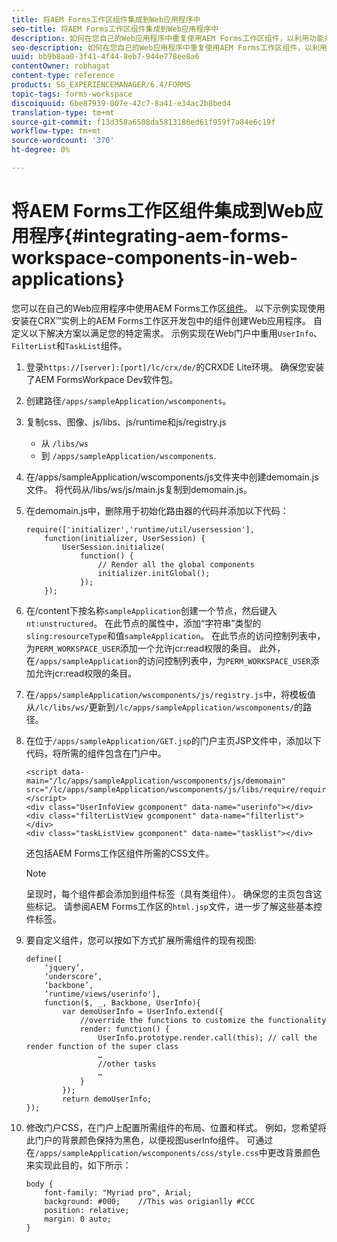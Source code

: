 ```yaml
---
title: 将AEM Forms工作区组件集成到Web应用程序中
seo-title: 将AEM Forms工作区组件集成到Web应用程序中
description: 如何在您自己的Web应用程序中重复使用AEM Forms工作区组件，以利用功能并提供紧密集成。
seo-description: 如何在您自己的Web应用程序中重复使用AEM Forms工作区组件，以利用功能并提供紧密集成。
uuid: bb9b8aa0-3f41-4f44-8eb7-944e778ee8a6
contentOwner: robhagat
content-type: reference
products: SG_EXPERIENCEMANAGER/6.4/FORMS
topic-tags: forms-workspace
discoiquuid: 6be87939-007e-42c7-8a41-e34ac2b8bed4
translation-type: tm+mt
source-git-commit: f13d358a6508da5813186ed61f959f7a84e6c19f
workflow-type: tm+mt
source-wordcount: '370'
ht-degree: 0%

---
```



# 将AEM Forms工作区组件集成到Web应用程序{#integrating-aem-forms-workspace-components-in-web-applications}

您可以在自己的Web应用程序中使用AEM Forms工作区[组件](/help/forms/using/description-reusable-components.md)。 以下示例实现使用安装在CRX™实例上的AEM Forms工作区开发包中的组件创建Web应用程序。 自定义以下解决方案以满足您的特定需求。 示例实现在Web门户中重用`UserInfo`、`FilterList`和`TaskList`组件。

1. 登录`https://[server]:[port]/lc/crx/de/`的CRXDE Lite环境。 确保您安装了AEM FormsWorkpace Dev软件包。
1. 创建路径`/apps/sampleApplication/wscomponents`。
1. 复制css、图像、js/libs、js/runtime和js/registry.js

   * 从 `/libs/ws`
   * 到 `/apps/sampleApplication/wscomponents`.

1. 在/apps/sampleApplication/wscomponents/js文件夹中创建demomain.js文件。 将代码从/libs/ws/js/main.js复制到demomain.js。
1. 在demomain.js中，删除用于初始化路由器的代码并添加以下代码：

   ```
   require(['initializer','runtime/util/usersession'], 
       function(initializer, UserSession) { 
           UserSession.initialize( 
               function() { 
                   // Render all the global components
                   initializer.initGlobal();  
               }); 
       });
   ```

1. 在/content下按名称`sampleApplication`创建一个节点，然后键入`nt:unstructured`。 在此节点的属性中，添加“字符串”类型的`sling:resourceType`和值`sampleApplication`。 在此节点的访问控制列表中，为`PERM_WORKSPACE_USER`添加一个允许jcr:read权限的条目。 此外，在`/apps/sampleApplication`的访问控制列表中，为`PERM_WORKSPACE_USER`添加允许jcr:read权限的条目。
1. 在`/apps/sampleApplication/wscomponents/js/registry.js`中，将模板值从`/lc/libs/ws/`更新到`/lc/apps/sampleApplication/wscomponents/`的路径。
1. 在位于`/apps/sampleApplication/GET.jsp`的门户主页JSP文件中，添加以下代码，将所需的组件包含在门户中。

   ```as3
   <script data-main="/lc/apps/sampleApplication/wscomponents/js/demomain" src="/lc/apps/sampleApplication/wscomponents/js/libs/require/require.js"></script>
   <div class="UserInfoView gcomponent" data-name="userinfo"></div> 
   <div class="filterListView gcomponent" data-name="filterlist"></div> 
   <div class="taskListView gcomponent" data-name="tasklist"></div> 
   ```

   还包括AEM Forms工作区组件所需的CSS文件。

   >[!NOTE]
   >
   >呈现时，每个组件都会添加到组件标签（具有类组件）。 确保您的主页包含这些标记。 请参阅AEM Forms工作区的`html.jsp`文件，进一步了解这些基本控件标签。

1. 要自定义组件，您可以按如下方式扩展所需组件的现有视图:

   ```as3
   define([ 
       ‘jquery’, 
       ‘underscore’, 
       ‘backbone’, 
       ‘runtime/views/userinfo'],
       function($, _, Backbone, UserInfo){ 
           var demoUserInfo = UserInfo.extend({ 
               //override the functions to customize the functionality 
               render: function() { 
                   UserInfo.prototype.render.call(this); // call the render function of the super class 
                   … 
                   //other tasks 
                   … 
               } 
           }); 
           return demoUserInfo; 
   });
   ```

1. 修改门户CSS，在门户上配置所需组件的布局、位置和样式。 例如，您希望将此门户的背景颜色保持为黑色，以便视图userInfo组件。 可通过在`/apps/sampleApplication/wscomponents/css/style.css`中更改背景颜色来实现此目的，如下所示：

   ```as3
   body {
       font-family: "Myriad pro", Arial;
       background: #000;    //This was origianlly #CCC    
       position: relative;
       margin: 0 auto;
   }
   ```
